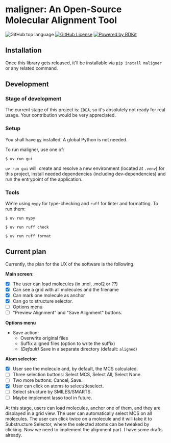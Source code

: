 # maligner: An Open-Source Molecular Alignment Tool

![GitHub top language](https://img.shields.io/github/languages/top/hellmrf/maligner)
[![GitHub License](https://img.shields.io/github/license/hellmrf/maligner)](https://github.com/hellmrf/maligner/blob/main/LICENSE)
[![Powered by RDKit](https://img.shields.io/badge/Powered%20by-RDKit-3838ff.svg?logo=data:image/png;base64,iVBORw0KGgoAAAANSUhEUgAAABAAAAAQBAMAAADt3eJSAAAABGdBTUEAALGPC/xhBQAAACBjSFJNAAB6JgAAgIQAAPoAAACA6AAAdTAAAOpgAAA6mAAAF3CculE8AAAAFVBMVEXc3NwUFP8UPP9kZP+MjP+0tP////9ZXZotAAAAAXRSTlMAQObYZgAAAAFiS0dEBmFmuH0AAAAHdElNRQfmAwsPGi+MyC9RAAAAQElEQVQI12NgQABGQUEBMENISUkRLKBsbGwEEhIyBgJFsICLC0iIUdnExcUZwnANQWfApKCK4doRBsKtQFgKAQC5Ww1JEHSEkAAAACV0RVh0ZGF0ZTpjcmVhdGUAMjAyMi0wMy0xMVQxNToyNjo0NyswMDowMDzr2J4AAAAldEVYdGRhdGU6bW9kaWZ5ADIwMjItMDMtMTFUMTU6MjY6NDcrMDA6MDBNtmAiAAAAAElFTkSuQmCC)](https://www.rdkit.org/)


## Installation

Once this library gets released, it'll be installable via `pip install maligner` or any related command.


## Development

### Stage of development

The current stage of this project is: `IDEA`, so it's absolutely not ready for real usage. Your contribution would be very appreciated.

### Setup

You shall have [`uv`](https://docs.astral.sh/uv) installed. A global Python is not needed.

To run maligner, use one of:

```shell
$ uv run gui
```

`uv run gui` will: create and resolve a new environment (located at `.venv`) for this project, install needed dependencies (including dev-dependencies) and run the entrypoint of the application.

### Tools

We're using `mypy` for type-checking and `ruff` for linter and formatting. To run them:

```shell
$ uv run mypy

$ uv run ruff check

$ uv run ruff format
```

## Current plan

Currently, the plan for the UX of the software is the following.

**Main screen**:
- [X] The user can load molecules (in .mol, .mol2 or ??)
- [X] Can see a grid with all molecules and the filename
- [X] Can mark one molecule as anchor
- [X] Can go to structure selector.
- [ ] Options menu
- [ ] "Preview Alignment" and "Save Alignment" buttons.

**Options menu**
- Save action:
  - Overwrite original files
  - Suffix aligned files (option to write the suffix)
  - *(Default)* Save in a separate directory (default: `aligned`)

**Atom selector**:
- [X] User see the molecule and, by default, the MCS calculated.
- [ ] Three selection buttons: Select MCS, Select All, Select None.
- [ ] Two more buttons: Cancel, Save.
- [X] User can click on atoms to select/deselect.
- [ ] Select structure by SMILES/SMARTS.
- [ ] Maybe implement lasso tool in future.

At this stage, users can load molecules, anchor one of them, and they are displayed in a grid view. The user can automatically select MCS on all molecules. The user can click twice on a molecule and it will take it to Substructure Selector, where the selected atoms can be tweaked by clicking. Now we need to implement the alignment part. I have some drafts already.